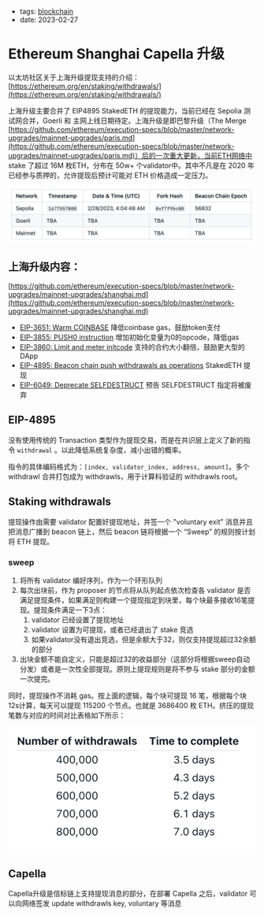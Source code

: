 - tags: [blockchain](/tags.md#blockchain)
- date: 2023-02-27

# Ethereum Shanghai Capella 升级

以太坊社区关于上海升级提现支持的介绍：[https://ethereum.org/en/staking/withdrawals/](https://ethereum.org/en/staking/withdrawals/)

上海升级主要合并了 EIP4895 StakedETH 的提现能力，当前已经在  Sepolia 测试网合并，Goerli 和 主网上线日期待定。上海升级是即巴黎升级（The Merge [https://github.com/ethereum/execution-specs/blob/master/network-upgrades/mainnet-upgrades/paris.md](https://github.com/ethereum/execution-specs/blob/master/network-upgrades/mainnet-upgrades/paris.md)）后的一次重大更新，当前ETH网络中 stake 了超过 16M 枚ETH，分布在 50w+ 个validator中。其中不凡是在 2020 年已经参与质押的，允许提现后预计可能对 ETH 价格造成一定压力。

![Untitled](/images/2023-02-27-1.png)

## 上海升级内容：

[https://github.com/ethereum/execution-specs/blob/master/network-upgrades/mainnet-upgrades/shanghai.md](https://github.com/ethereum/execution-specs/blob/master/network-upgrades/mainnet-upgrades/shanghai.md)

- [EIP-3651: Warm COINBASE](https://eips.ethereum.org/EIPS/eip-3651) 降低coinbase gas，鼓励token支付
- [EIP-3855: PUSH0 instruction](https://eips.ethereum.org/EIPS/eip-3855) 增加初始化变量为0的opcode，降低gas
- [EIP-3860: Limit and meter initcode](https://eips.ethereum.org/EIPS/eip-3860) 支持的合约大小翻倍，鼓励更大型的 DApp
- [EIP-4895: Beacon chain push withdrawals as operations](https://eips.ethereum.org/EIPS/eip-4895) StakedETH 提现
- [EIP-6049: Deprecate SELFDESTRUCT](https://eips.ethereum.org/EIPS/eip-6049) 预告 SELFDESTRUCT 指定将被废弃

## EIP-4895

没有使用传统的 Transaction 类型作为提现交易，而是在共识层上定义了新的指令 `withdrawal` 。以此降低系统复杂度，减小出错的概率。

指令的具体编码格式为：`[index, validator_index, address, amount]`。多个  withdrawl 合并打包成为 withdrawls，用于计算科验证的 withdrawls root。

## ****Staking withdrawals****

提现操作由需要 validator 配置好提现地址，并签一个 "voluntary exit” 消息并且把消息广播到 beacon 链上，然后 beacon 链将根据一个 “Sweep” 的规则按计划将 ETH 提现。

### sweep

1. 将所有 validator 编好序列，作为一个环形队列
2. 每次出块前，作为 proposer 的节点将从队列起点依次检查各 validator 是否满足提现条件，如果满足则构建一个提现指定到块里，每个块最多接收16笔提现。提现条件满足一下3点：
    1. validator 已经设置了提现地址
    2. validator 设置为可提现，或者已经退出了 stake 竞选
    3. 如果validator没有退出竞选，但是余额大于32，则仅支持提现超过32余额的部分
3. 出块金额不能自定义，只能是超过32的收益部分（这部分将根据sweep自动分发）或者是一次性全部提现。原则上提现规则是将不参与 stake 部分的金额一次提完。

同时，提现操作不消耗 gas。按上面的逻辑，每个块可提现 16 笔，根据每个块12s计算，每天可以提现 115200 个节点。也就是  3686400 枚 ETH。挤压的提现笔数与对应的时间对比表格如下所示：

![Untitled](/images/2023-02-27-2.png)

## Capella

Capella升级是信标链上支持提现消息的部分，在部署 Capella 之后，validator 可以向网络签发 update withdrawls key, voluntary 等消息